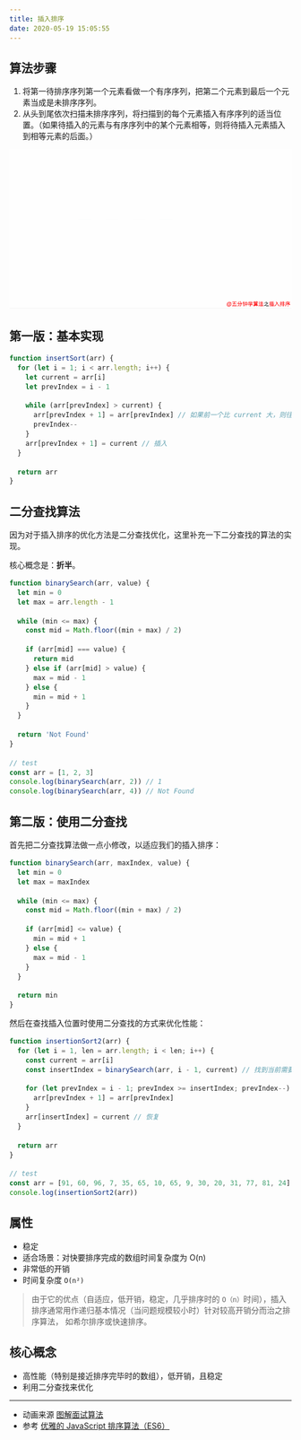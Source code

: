 ```yaml
---
title: 插入排序
date: 2020-05-19 15:05:55
---
```


## 算法步骤

1. 将第一待排序序列第一个元素看做一个有序序列，把第二个元素到最后一个元素当成是未排序序列。
2. 从头到尾依次扫描未排序序列，将扫描到的每个元素插入有序序列的适当位置。（如果待插入的元素与有序序列中的某个元素相等，则将待插入元素插入到相等元素的后面。）

![](../../../assets/algorithm/sort/insertSort.png)

## 第一版：基本实现

```js
function insertSort(arr) {
  for (let i = 1; i < arr.length; i++) {
    let current = arr[i]
    let prevIndex = i - 1

    while (arr[prevIndex] > current) {
      arr[prevIndex + 1] = arr[prevIndex] // 如果前一个比 current 大，则往后移动一位，prevIndex-- 继续循环
      prevIndex--
    }
    arr[prevIndex + 1] = current // 插入
  }

  return arr
}
```

## 二分查找算法

因为对于插入排序的优化方法是二分查找优化，这里补充一下二分查找的算法的实现。

核心概念是：**折半**。

```js
function binarySearch(arr, value) {
  let min = 0
  let max = arr.length - 1

  while (min <= max) {
    const mid = Math.floor((min + max) / 2)

    if (arr[mid] === value) {
      return mid
    } else if (arr[mid] > value) {
      max = mid - 1
    } else {
      min = mid + 1
    }
  }

  return 'Not Found'
}

// test
const arr = [1, 2, 3]
console.log(binarySearch(arr, 2)) // 1
console.log(binarySearch(arr, 4)) // Not Found
```

## 第二版：使用二分查找

首先把二分查找算法做一点小修改，以适应我们的插入排序：

```js
function binarySearch(arr, maxIndex, value) {
  let min = 0
  let max = maxIndex

  while (min <= max) {
    const mid = Math.floor((min + max) / 2)

    if (arr[mid] <= value) {
      min = mid + 1
    } else {
      max = mid - 1
    }
  }

  return min
}
```

然后在查找插入位置时使用二分查找的方式来优化性能：

```js
function insertionSort2(arr) {
  for (let i = 1, len = arr.length; i < len; i++) {
    const current = arr[i]
    const insertIndex = binarySearch(arr, i - 1, current) // 找到当前需要插入的 index

    for (let prevIndex = i - 1; prevIndex >= insertIndex; prevIndex--) {
      arr[prevIndex + 1] = arr[prevIndex]
    }
    arr[insertIndex] = current // 恢复
  }

  return arr
}

// test
const arr = [91, 60, 96, 7, 35, 65, 10, 65, 9, 30, 20, 31, 77, 81, 24]
console.log(insertionSort2(arr))
```

## 属性

- 稳定
- 适合场景：对快要排序完成的数组时间复杂度为 O(n)
- 非常低的开销
- 时间复杂度 `O(n²)`

> 由于它的优点（自适应，低开销，稳定，几乎排序时的 `O（n）`时间），插入排序通常用作递归基本情况（当问题规模较小时）针对较高开销分而治之排序算法， 如希尔排序或快速排序。

## 核心概念

- 高性能（特别是接近排序完毕时的数组），低开销，且稳定
- 利用二分查找来优化

---

- 动画来源 [图解面试算法](https://github.com/MisterBooo/LeetCodeAnimation)
- 参考 [优雅的 JavaScript 排序算法（ES6）](https://juejin.im/post/5ab62ec36fb9a028cf326c49)

